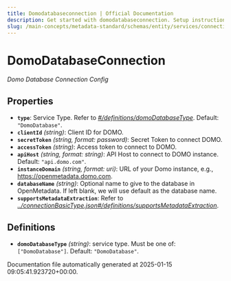 ```yaml
---
title: Domodatabaseconnection | Official Documentation
description: Get started with domodatabaseconnection. Setup instructions, features, and configuration details inside.
slug: /main-concepts/metadata-standard/schemas/entity/services/connections/database/domodatabaseconnection
---
```


# DomoDatabaseConnection

*Domo Database Connection Config*

## Properties

- **`type`**: Service Type. Refer to *[#/definitions/domoDatabaseType](#definitions/domoDatabaseType)*. Default: `"DomoDatabase"`.
- **`clientId`** *(string)*: Client ID for DOMO.
- **`secretToken`** *(string, format: password)*: Secret Token to connect DOMO.
- **`accessToken`** *(string)*: Access token to connect to DOMO.
- **`apiHost`** *(string, format: string)*: API Host to connect to DOMO instance. Default: `"api.domo.com"`.
- **`instanceDomain`** *(string, format: uri)*: URL of your Domo instance, e.g., https://openmetadata.domo.com.
- **`databaseName`** *(string)*: Optional name to give to the database in OpenMetadata. If left blank, we will use default as the database name.
- **`supportsMetadataExtraction`**: Refer to *[../connectionBasicType.json#/definitions/supportsMetadataExtraction](#/connectionBasicType.json#/definitions/supportsMetadataExtraction)*.
## Definitions

- **`domoDatabaseType`** *(string)*:  service type. Must be one of: `["DomoDatabase"]`. Default: `"DomoDatabase"`.


Documentation file automatically generated at 2025-01-15 09:05:41.923720+00:00.
